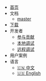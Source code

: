* [首页](/zh-CN/introduce.md)
* 文档
    * [master](/zh-CN/introduce.md)
* [下载](/zh-CN/quick_start/download.md)
* 开发者
  * [参与贡献](/zh-CN/developer-guide/how_contribute.md)
  * [本地调试](/zh-CN/developer-guide/local_debug.md)
  * [远程调试](/zh-CN/developer-guide/remote_debug.md)
* 用户案例
* 语言
    * [:cn: 中文](/)
    * [:us: English](/en-US/)
